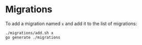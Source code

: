 # Migrations

To add a migration named `x` and add it to the list of migrations:

	./migrations/add.sh x
	go generate ./migrations
